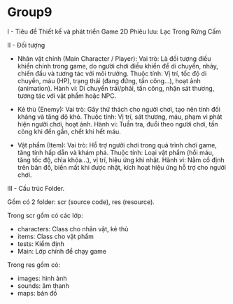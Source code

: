 # Group9
I - Tiêu đề
Thiết kế và phát triển Game 2D Phiêu lưu: Lạc Trong Rừng Cấm


II - Đối tượng
- Nhân vật chính (Main Character / Player):
Vai trò: Là đối tượng điều khiển chính trong game, do người chơi điều khiển để di chuyển, nhảy, chiến đấu và tương tác với môi trường.
Thuộc tính: Vị trí, tốc độ di chuyển, máu (HP), trạng thái (đang đứng, tấn công...), hoạt ảnh (animation).
Hành vi: Di chuyển trái/phải, tấn công, nhận sát thương, tương tác với vật phẩm hoặc NPC.

- Kẻ thù (Enemy):
Vai trò: Gây thử thách cho người chơi, tạo nên tính đối kháng và tăng độ khó.
Thuộc tính: Vị trí, sát thương, máu, phạm vi phát hiện người chơi, hoạt ảnh.
Hành vi: Tuần tra, đuổi theo người chơi, tấn công khi đến gần, chết khi hết máu.

- Vật phẩm (Item):
Vai trò: Hỗ trợ người chơi trong quá trình chơi game, tăng tính hấp dẫn và khám phá.
Thuộc tính: Loại vật phẩm (hồi máu, tăng tốc độ, chìa khóa...), vị trí, hiệu ứng khi nhặt.
Hành vi: Nằm cố định trên bản đồ, biến mất khi được nhặt, kích hoạt hiệu ứng hỗ trợ cho người chơi.


III - Cấu trúc Folder.

Gồm có 2 folder: scr (source code), res (resource).

Trong scr gồm có các lớp:
- characters: Class cho nhân vật, kẻ thù
- items: Class cho vật phẩm
- tests: Kiểm định
- Main: Lớp chính để chạy game

Trong res gồm có:
- images: hình ảnh
- sounds: âm thanh
- maps: bản đồ


